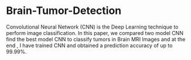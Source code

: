 # Brain-Tumor-Detection
Convolutional Neural Network (CNN) is the Deep Learning technique to perform image classification. In this paper, we compared two model CNN find the best model CNN to classify tumors in Brain MRI Images and at the end , I have trained CNN and  obtained a prediction accuracy of up to 99.99%.

